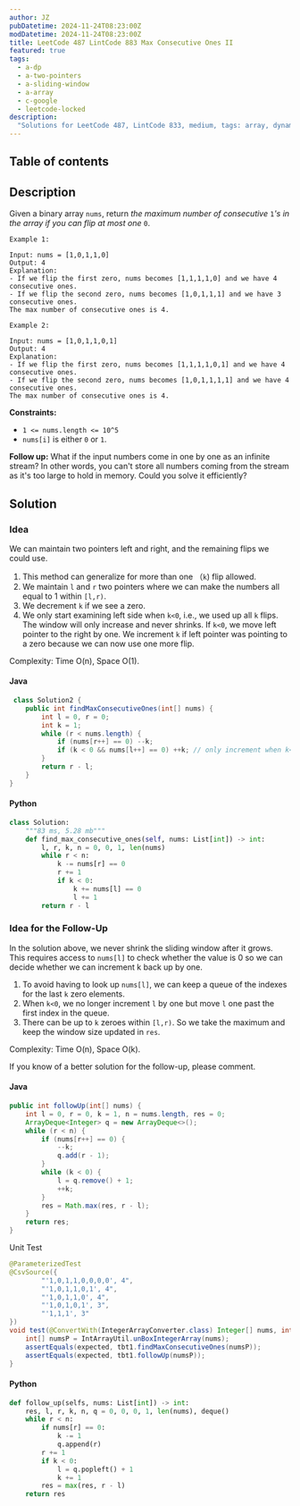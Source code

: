 ```yaml
---
author: JZ
pubDatetime: 2024-11-24T08:23:00Z
modDatetime: 2024-11-24T08:23:00Z
title: LeetCode 487 LintCode 883 Max Consecutive Ones II
featured: true
tags:
  - a-dp
  - a-two-pointers
  - a-sliding-window
  - a-array
  - c-google
  - leetcode-locked
description:
  "Solutions for LeetCode 487, LintCode 833, medium, tags: array, dynamic programming, sliding window, two pointers, companies: google."
---
```


## Table of contents

## Description

Given a binary array `nums`, return _the maximum number of consecutive_ `1`_'s in the array if you can flip at most one_ `0`.

```
Example 1:

Input: nums = [1,0,1,1,0]
Output: 4
Explanation:
- If we flip the first zero, nums becomes [1,1,1,1,0] and we have 4 consecutive ones.
- If we flip the second zero, nums becomes [1,0,1,1,1] and we have 3 consecutive ones.
The max number of consecutive ones is 4.

Example 2:

Input: nums = [1,0,1,1,0,1]
Output: 4
Explanation:
- If we flip the first zero, nums becomes [1,1,1,1,0,1] and we have 4 consecutive ones.
- If we flip the second zero, nums becomes [1,0,1,1,1,1] and we have 4 consecutive ones.
The max number of consecutive ones is 4.
```

**Constraints:**

-   `1 <= nums.length <= 10^5`
-   `nums[i]` is either `0` or `1`.

**Follow up:** What if the input numbers come in one by one as an infinite stream? In other words, you can't store all numbers coming from the stream as it's too large to hold in memory. Could you solve it efficiently?

## Solution

### Idea

We can maintain two pointers left and right, and the remaining flips we could use.

1. This method can generalize for more than one （`k`) flip allowed.
2. We maintain `l` and `r` two pointers where we can make the numbers all equal to 1 within `[l,r)`.
3. We decrement `k` if we see a zero.
4. We only start examining left side when `k<0`, i.e., we used up all `k` flips. The window will only increase and never shrinks. If `k<0`, we move left pointer to the right by one. We increment `k` if left pointer was pointing to a zero because we can now use one more flip.

Complexity: Time O(n), Space O(1).

#### Java

```java
 class Solution2 {
    public int findMaxConsecutiveOnes(int[] nums) {
        int l = 0, r = 0;
        int k = 1;
        while (r < nums.length) {
            if (nums[r++] == 0) --k;
            if (k < 0 && nums[l++] == 0) ++k; // only increment when k<0, window never shrinks
        }
        return r - l;
    }
}
```

#### Python

```python
class Solution:
    """83 ms, 5.28 mb"""
    def find_max_consecutive_ones(self, nums: List[int]) -> int:
        l, r, k, n = 0, 0, 1, len(nums)
        while r < n:
            k -= nums[r] == 0
            r += 1
            if k < 0:
                k += nums[l] == 0
                l += 1
        return r - l
```

### Idea for the Follow-Up

In the solution above, we never shrink the sliding window after it grows. This requires access to `nums[l]` to check whether the value is 0 so we can decide whether we can increment k back up by one.

1. To avoid having to look up `nums[l]`, we can keep a queue of the indexes for the last `k` zero elements.
2. When `k<0`, we no longer increment `l` by one but move `l` one past the first index in the queue.
3. There can be up to `k` zeroes within `[l,r)`. So we take the maximum and keep the window size updated in `res`.

Complexity: Time O(n), Space O(k).

If you know of a better solution for the follow-up, please comment.

#### Java

```java
public int followUp(int[] nums) {
    int l = 0, r = 0, k = 1, n = nums.length, res = 0;
    ArrayDeque<Integer> q = new ArrayDeque<>();
    while (r < n) {
        if (nums[r++] == 0) {
            --k;
            q.add(r - 1);
        }
        while (k < 0) {
            l = q.remove() + 1;
            ++k;
        }
        res = Math.max(res, r - l);
    }
    return res;
}
```

Unit Test

```java
@ParameterizedTest
@CsvSource({
        "'1,0,1,1,0,0,0,0', 4",
        "'1,0,1,1,0,1', 4",
        "'1,0,1,1,0', 4",
        "'1,0,1,0,1', 3",
        "'1,1,1', 3"
})
void test(@ConvertWith(IntegerArrayConverter.class) Integer[] nums, int expected) {
    int[] numsP = IntArrayUtil.unBoxIntegerArray(nums);
    assertEquals(expected, tbt1.findMaxConsecutiveOnes(numsP));
    assertEquals(expected, tbt1.followUp(numsP));
}
```

#### Python

```python
def follow_up(selfs, nums: List[int]) -> int:
    res, l, r, k, n, q = 0, 0, 0, 1, len(nums), deque()
    while r < n:
        if nums[r] == 0:
            k -= 1
            q.append(r)
        r += 1
        if k < 0:
            l = q.popleft() + 1
            k += 1
        res = max(res, r - l)
    return res
```
